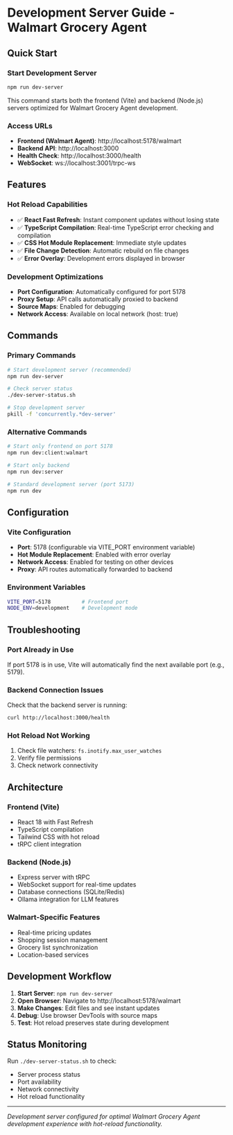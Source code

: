 # Development Server Guide - Walmart Grocery Agent

## Quick Start

### Start Development Server
```bash
npm run dev-server
```
This command starts both the frontend (Vite) and backend (Node.js) servers optimized for Walmart Grocery Agent development.

### Access URLs
- **Frontend (Walmart Agent)**: http://localhost:5178/walmart
- **Backend API**: http://localhost:3000
- **Health Check**: http://localhost:3000/health
- **WebSocket**: ws://localhost:3001/trpc-ws

## Features

### Hot Reload Capabilities
- ✅ **React Fast Refresh**: Instant component updates without losing state
- ✅ **TypeScript Compilation**: Real-time TypeScript error checking and compilation
- ✅ **CSS Hot Module Replacement**: Immediate style updates
- ✅ **File Change Detection**: Automatic rebuild on file changes
- ✅ **Error Overlay**: Development errors displayed in browser

### Development Optimizations
- **Port Configuration**: Automatically configured for port 5178
- **Proxy Setup**: API calls automatically proxied to backend
- **Source Maps**: Enabled for debugging
- **Network Access**: Available on local network (host: true)

## Commands

### Primary Commands
```bash
# Start development server (recommended)
npm run dev-server

# Check server status
./dev-server-status.sh

# Stop development server
pkill -f 'concurrently.*dev-server'
```

### Alternative Commands
```bash
# Start only frontend on port 5178
npm run dev:client:walmart

# Start only backend
npm run dev:server

# Standard development server (port 5173)
npm run dev
```

## Configuration

### Vite Configuration
- **Port**: 5178 (configurable via VITE_PORT environment variable)
- **Hot Module Replacement**: Enabled with error overlay
- **Network Access**: Enabled for testing on other devices
- **Proxy**: API routes automatically forwarded to backend

### Environment Variables
```bash
VITE_PORT=5178          # Frontend port
NODE_ENV=development    # Development mode
```

## Troubleshooting

### Port Already in Use
If port 5178 is in use, Vite will automatically find the next available port (e.g., 5179).

### Backend Connection Issues
Check that the backend server is running:
```bash
curl http://localhost:3000/health
```

### Hot Reload Not Working
1. Check file watchers: `fs.inotify.max_user_watches`
2. Verify file permissions
3. Check network connectivity

## Architecture

### Frontend (Vite)
- React 18 with Fast Refresh
- TypeScript compilation
- Tailwind CSS with hot reload
- tRPC client integration

### Backend (Node.js)
- Express server with tRPC
- WebSocket support for real-time updates
- Database connections (SQLite/Redis)
- Ollama integration for LLM features

### Walmart-Specific Features
- Real-time pricing updates
- Shopping session management
- Grocery list synchronization
- Location-based services

## Development Workflow

1. **Start Server**: `npm run dev-server`
2. **Open Browser**: Navigate to http://localhost:5178/walmart
3. **Make Changes**: Edit files and see instant updates
4. **Debug**: Use browser DevTools with source maps
5. **Test**: Hot reload preserves state during development

## Status Monitoring

Run `./dev-server-status.sh` to check:
- Server process status
- Port availability
- Network connectivity
- Hot reload functionality

---

*Development server configured for optimal Walmart Grocery Agent development experience with hot-reload functionality.*